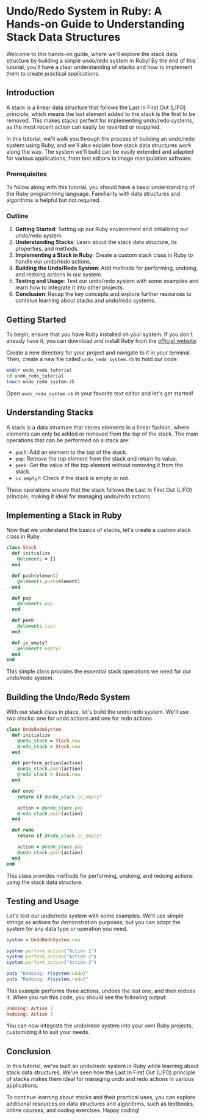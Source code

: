 # Undo/Redo System in Ruby: A Hands-on Guide to Understanding Stack Data Structures

Welcome to this hands-on guide, where we'll explore the stack data structure by building a simple undo/redo system in Ruby! By the end of this tutorial, you'll have a clear understanding of stacks and how to implement them to create practical applications.

## Introduction

A stack is a linear data structure that follows the Last In First Out (LIFO) principle, which means the last element added to the stack is the first to be removed. This makes stacks perfect for implementing undo/redo systems, as the most recent action can easily be reverted or reapplied.

In this tutorial, we'll walk you through the process of building an undo/redo system using Ruby, and we'll also explain how stack data structures work along the way. The system we'll build can be easily extended and adapted for various applications, from text editors to image manipulation software.

### Prerequisites

To follow along with this tutorial, you should have a basic understanding of the Ruby programming language. Familiarity with data structures and algorithms is helpful but not required.

### Outline

1. **Getting Started**: Setting up our Ruby environment and initializing our undo/redo system.
2. **Understanding Stacks**: Learn about the stack data structure, its properties, and methods.
3. **Implementing a Stack in Ruby**: Create a custom stack class in Ruby to handle our undo/redo actions.
4. **Building the Undo/Redo System**: Add methods for performing, undoing, and redoing actions in our system.
5. **Testing and Usage**: Test our undo/redo system with some examples and learn how to integrate it into other projects.
6. **Conclusion**: Recap the key concepts and explore further resources to continue learning about stacks and undo/redo systems.

## Getting Started

To begin, ensure that you have Ruby installed on your system. If you don't already have it, you can download and install Ruby from the [official website](https://www.ruby-lang.org/en/downloads/).

Create a new directory for your project and navigate to it in your terminal. Then, create a new file called `undo_redo_system.rb` to hold our code.

```bash
mkdir undo_redo_tutorial
cd undo_redo_tutorial
touch undo_redo_system.rb
```

Open `undo_redo_system.rb` in your favorite text editor and let's get started!

## Understanding Stacks

A stack is a data structure that stores elements in a linear fashion, where elements can only be added or removed from the top of the stack. The main operations that can be performed on a stack are:

* `push`: Add an element to the top of the stack.
* `pop`: Remove the top element from the stack and return its value.
* `peek`: Get the value of the top element without removing it from the stack.
* `is_empty?`: Check if the stack is empty or not.

These operations ensure that the stack follows the Last In First Out (LIFO) principle, making it ideal for managing undo/redo actions.

## Implementing a Stack in Ruby

Now that we understand the basics of stacks, let's create a custom stack class in Ruby.

```ruby
class Stack
  def initialize
    @elements = []
  end

  def push(element)
    @elements.push(element)
  end

  def pop
    @elements.pop
  end

  def peek
    @elements.last
  end

  def is_empty?
    @elements.empty?
  end
end
```

This simple class provides the essential stack operations we need for our undo/redo system.

## Building the Undo/Redo System

With our stack class in place, let's build the undo/redo system. We'll use two stacks: one for undo actions and one for redo actions.

```ruby
class UndoRedoSystem
  def initialize
    @undo_stack = Stack.new
    @redo_stack = Stack.new
  end

  def perform_action(action)
    @undo_stack.push(action)
    @redo_stack = Stack.new
  end

  def undo
    return if @undo_stack.is_empty?

    action = @undo_stack.pop
    @redo_stack.push(action)
  end

  def redo
    return if @redo_stack.is_empty?

    action = @redo_stack.pop
    @undo_stack.push(action)
  end
end
```

This class provides methods for performing, undoing, and redoing actions using the stack data structure.

## Testing and Usage

Let's test our undo/redo system with some examples. We'll use simple strings as actions for demonstration purposes, but you can adapt the system for any data type or operation you need.

```ruby
system = UndoRedoSystem.new

system.perform_action("Action 1")
system.perform_action("Action 2")
system.perform_action("Action 3")

puts "Undoing: #{system.undo}"
puts "Redoing: #{system.redo}"
```

This example performs three actions, undoes the last one, and then redoes it. When you run this code, you should see the following output:

```ruby
Undoing: Action 3
Redoing: Action 3
```

You can now integrate the undo/redo system into your own Ruby projects, customizing it to suit your needs.

## Conclusion

In this tutorial, we've built an undo/redo system in Ruby while learning about stack data structures. We've seen how the Last In First Out (LIFO) principle of stacks makes them ideal for managing undo and redo actions in various applications.

To continue learning about stacks and their practical uses, you can explore additional resources on data structures and algorithms, such as textbooks, online courses, and coding exercises. Happy coding!
